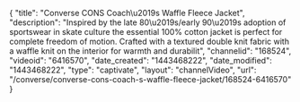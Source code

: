 {
    "title": "Converse CONS Coach\u2019s Waffle Fleece Jacket",
    "description": "Inspired by the late 80\u2019s\/early 90\u2019s adoption of sportswear in skate culture the essential 100% cotton jacket is perfect for complete freedom of motion. Crafted with a textured double knit fabric with a waffle knit on the interior for warmth and durabilit",
    "channelid": "168524",
    "videoid": "6416570",
    "date_created": "1443468222",
    "date_modified": "1443468222",
    "type": "captivate",
    "layout": "channelVideo",
    "url": "\/converse\/converse-cons-coach-s-waffle-fleece-jacket\/168524-6416570"
}